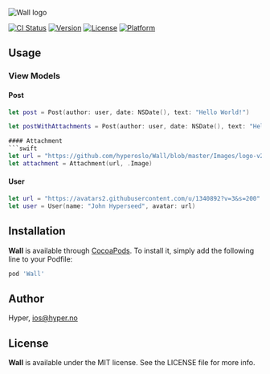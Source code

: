 ![Wall logo](https://raw.githubusercontent.com/hyperoslo/Wall/master/Images/logo-v2.png)

[![CI Status](http://img.shields.io/travis/hyperoslo/Wall.svg?style=flat)](https://travis-ci.org/hyperoslo/Wall)
[![Version](https://img.shields.io/cocoapods/v/Wall.svg?style=flat)](http://cocoadocs.org/docsets/Wall)
[![License](https://img.shields.io/cocoapods/l/Wall.svg?style=flat)](http://cocoadocs.org/docsets/Wall)
[![Platform](https://img.shields.io/cocoapods/p/Wall.svg?style=flat)](http://cocoadocs.org/docsets/Wall)

## Usage

### View Models

#### Post

```swift
let post = Post(author: user, date: NSDate(), text: "Hello World!")

let postWithAttachments = Post(author: user, date: NSDate(), text: "Hello World!", [Attachment, Attachment])

#### Attachment
```swift
let url = "https://github.com/hyperoslo/Wall/blob/master/Images/logo-v2.png"
let attachment = Attachment(url, .Image)
```

#### User
```swift
let url = "https://avatars2.githubusercontent.com/u/1340892?v=3&s=200"
let user = User(name: "John Hyperseed", avatar: url)
```

## Installation

**Wall** is available through [CocoaPods](http://cocoapods.org). To install
it, simply add the following line to your Podfile:

```ruby
pod 'Wall'
```

## Author

Hyper, ios@hyper.no

## License

**Wall** is available under the MIT license. See the LICENSE file for more info.
